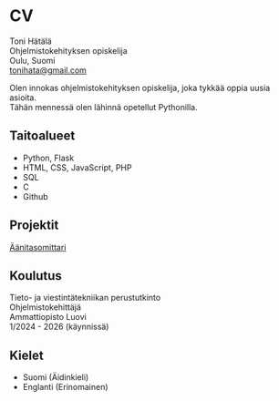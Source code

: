 # CV

Toni Hätälä  
Ohjelmistokehityksen opiskelija  
Oulu, Suomi  
tonihata@gmail.com  

Olen innokas ohjelmistokehityksen opiskelija, joka tykkää oppia uusia asioita.  
Tähän mennessä olen lähinnä opetellut Pythonilla.

## Taitoalueet
- Python, Flask
- HTML, CSS, JavaScript, PHP
- SQL
- C
- Github

## Projektit
[Äänitasomittari](https://github.com/tonihata/Aanitasomittari)

## Koulutus
Tieto- ja viestintätekniikan perustutkinto  
Ohjelmistokehittäjä  
Ammattiopisto Luovi  
1/2024 - 2026 (käynnissä)  

## Kielet
- Suomi (Äidinkieli)
- Englanti (Erinomainen)
